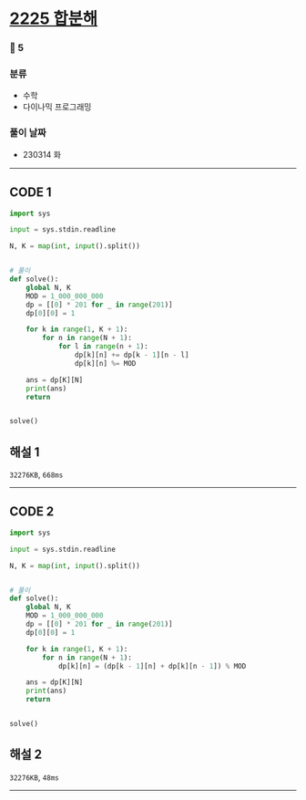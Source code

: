 # [2225 합분해](https://www.acmicpc.net/problem/2225)

### 🥇 5

### 분류

- 수학
- 다이나믹 프로그래밍

### 풀이 날짜

- 230314 화

---

## CODE 1

```python
import sys

input = sys.stdin.readline

N, K = map(int, input().split())


# 풀이
def solve():
    global N, K
    MOD = 1_000_000_000
    dp = [[0] * 201 for _ in range(201)]
    dp[0][0] = 1

    for k in range(1, K + 1):
        for n in range(N + 1):
            for l in range(n + 1):
                dp[k][n] += dp[k - 1][n - l]
                dp[k][n] %= MOD

    ans = dp[K][N]
    print(ans)
    return


solve()

```

## 해설 1

`32276KB`, `668ms`

---

## CODE 2

```python
import sys

input = sys.stdin.readline

N, K = map(int, input().split())


# 풀이
def solve():
    global N, K
    MOD = 1_000_000_000
    dp = [[0] * 201 for _ in range(201)]
    dp[0][0] = 1

    for k in range(1, K + 1):
        for n in range(N + 1):
            dp[k][n] = (dp[k - 1][n] + dp[k][n - 1]) % MOD

    ans = dp[K][N]
    print(ans)
    return


solve()

```

## 해설 2

`32276KB`, `48ms`

---
